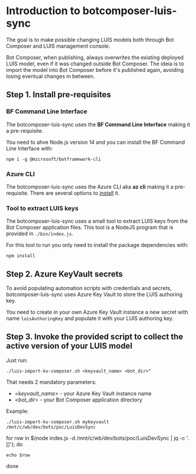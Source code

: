 # Introduction to botcomposer-luis-sync

The goal is to make possible changing LUIS models both through Bot Composer and LUIS management console.

Bot Composer, when publishing, always overwrites the existing deployed LUIS model, even if it was changed outside Bot Composer.
The ideia is to import the model into Bot Composer before it's published again, avoiding losing eventual changes in between.

## Step 1. Install pre-requisites

### BF Command Line Interface
The botcomposer-luis-sync uses the **BF Command Line Interface** making it a pre-requisite. 

You need to ahve Node.js version 14 and you can install the BF Command Line Interface with:

```
npm i -g @microsoft/botframework-cli
```

### Azure CLI
The botcomposer-luis-sync uses the Azure CLI aka **az cli** making it a pre-requisite.
There are several options to [install](https://docs.microsoft.com/en-us/cli/azure/install-azure-cli) it.

### Tool to extract LUIS keys
The botcomposer-luis-sync uses a small tool to extract LUIS keys from the Bot Composer application files. This tool is a NodeJS program that is provided in `./bin/index.js`.

For this tool to run you only need to install the package dependencies with:
```
npm install
``` 

## Step 2. Azure KeyVault secrets

To avoid populating automation scripts with credentials and secrets, botcomposer-luis-sync uses Azure Key Vault to store the LUIS authoring key.

You need to create in your own Azure Key Vault instance a new secret with name `luisAuthoringKey` and populate it with your LUIS authoring key.


## Step 3. Invoke the provided script to collect the active version of your LUIS model

Just run:
```
./luis-import-kv-composer.sh <keyvault_name> <bot_dir>"
```

That needs 2 mandatory parameters:
- *<keyvault_name>* - your Azure Key Vault instance name
- *<bot_dir>* - your Bot Composer application directory

Example:

```
./luis-import-kv-composer.sh mykeyvault /mnt/c/wb/dev/bots/poc/LuisDevSync
```

for row in $(node index.js -d /mnt/c/wb/dev/bots/poc/LuisDevSync | jq -c '.[]'); do
    
    echo $row
done